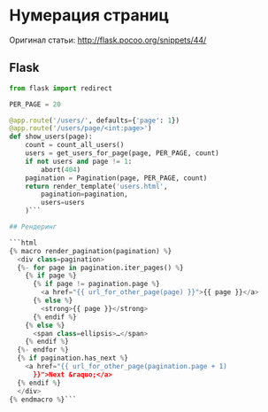 # Нумерация страниц

Оригинал статьи: http://flask.pocoo.org/snippets/44/

## Flask

```Python
from flask import redirect

PER_PAGE = 20

@app.route('/users/', defaults={'page': 1})
@app.route('/users/page/<int:page>')
def show_users(page):
    count = count_all_users()
    users = get_users_for_page(page, PER_PAGE, count)
    if not users and page != 1:
        abort(404)
    pagination = Pagination(page, PER_PAGE, count)
    return render_template('users.html',
        pagination=pagination,
        users=users
    )```

## Рендеринг

```html
{% macro render_pagination(pagination) %}
  <div class=pagination>
  {%- for page in pagination.iter_pages() %}
    {% if page %}
      {% if page != pagination.page %}
        <a href="{{ url_for_other_page(page) }}">{{ page }}</a>
      {% else %}
        <strong>{{ page }}</strong>
      {% endif %}
    {% else %}
      <span class=ellipsis>…</span>
    {% endif %}
  {%- endfor %}
  {% if pagination.has_next %}
    <a href="{{ url_for_other_page(pagination.page + 1)
      }}">Next &raquo;</a>
  {% endif %}
  </div>
{% endmacro %}```
